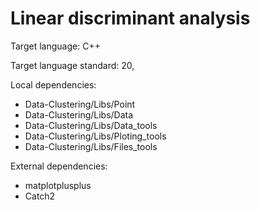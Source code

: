 # Linear discriminant analysis

Target language: C++

Target language standard: 20,

Local dependencies:
<ul>
<li>Data-Clustering/Libs/Point</li>
<li>Data-Clustering/Libs/Data</li>
<li>Data-Clustering/Libs/Data_tools</li>
<li>Data-Clustering/Libs/Ploting_tools</li>
<li>Data-Clustering/Libs/Files_tools</li>
</ul>

External dependencies:
<ul>
  <li>matplotplusplus</li>
  <li>Catch2</li>
</ul>
